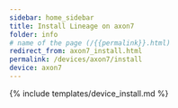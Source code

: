 ```yaml
---
sidebar: home_sidebar
title: Install Lineage on axon7
folder: info
# name of the page (/{{permalink}}.html)
redirect_from: axon7_install.html
permalink: /devices/axon7/install
device: axon7
---
```

{% include templates/device_install.md %}
